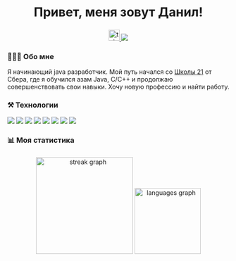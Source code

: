 
###

<h1 align="center"> Привет, меня зовут Данил! </h1>

###

<div align="center">
  <a href="https://t.me/Pulpu" target="_blank">
    <img src="https://img.shields.io/static/v1?message=Telegram&logo=telegram&label=&color=2CA5E0&logoColor=white&labelColor=&style=for-the-badge" height="25" alt="telegram logo"  />
  </a>
  
  <img src="https://visitor-badge.laobi.icu/badge?page_id=ElectricEnchanter.ElectricEnchanter&"  /> 
</div>

###



###  🙋🏻‍♂️ Обо мне
Я начинающий java разработчик. Мой путь начался со [Школы 21](https://21-school.ru/) от Сбера, где я обучился азам Java, C/C++ и продолжаю совершенствовать свои навыки.
Хочу новую профессию и найти работу.

### ⚒️ Технологии
<img src="https://img.shields.io/badge/java-bebebe?style=for-the-badge&logo=openjdk&logoColor=991b1e"/> <img src="https://img.shields.io/badge/spring-bebebe?style=for-the-badge&logo=spring&logoColor=991b1e"/> <img src="https://img.shields.io/badge/C++-bebebe?style=for-the-badge&logo=cplusplus&logoColor=991b1e"/> <img src="https://img.shields.io/badge/C-bebebe?style=for-the-badge&logo=C&logoColor=991b1e"/> <img src="https://img.shields.io/badge/postgresql-bebebe?style=for-the-badge&logo=postgresql&logoColor=991b1e"/> <img src="https://img.shields.io/badge/docker-bebebe?style=for-the-badge&logo=docker&logoColor=991b1e"/> <img src="https://img.shields.io/badge/Bash-bebebe?style=for-the-badge&logo=GNU bash&logoColor=991b1e"/> <img src="https://img.shields.io/badge/Linux-bebebe?style=for-the-badge&logo=Linux&logoColor=991b1e"/>

<h3 align="left"> 📊 Моя статистика</h3>

###

<div align="center">
  <img src="https://streak-stats.demolab.com?user=ElectricEnchanter&locale=en&mode=daily&theme=dracula&hide_border=false&border_radius=5&order=3" height="220" alt="streak graph"  />
  <img src="https://github-readme-stats.vercel.app/api/top-langs?username=ElectricEnchanter&locale=en&hide_title=false&layout=compact&card_width=320&langs_count=5&theme=dracula&hide_border=false&order=2" height="150" alt="languages graph"  />
</div>
